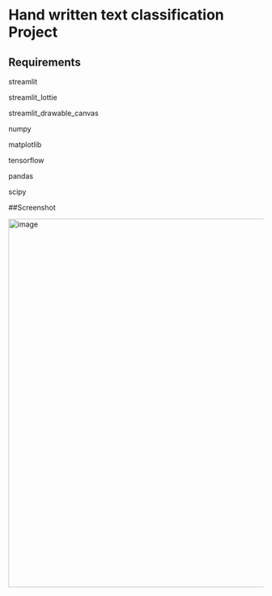 
#  Hand written text classification Project



## Requirements

streamlit

streamlit_lottie

streamlit_drawable_canvas

numpy

matplotlib

tensorflow

pandas

scipy

##Screenshot

<img width="726" alt="image" src="https://github.com/linuswasimnc/Vizuara/assets/62536442/7cf9aaf1-525f-4fcb-9ea7-8c72467b14ee">
